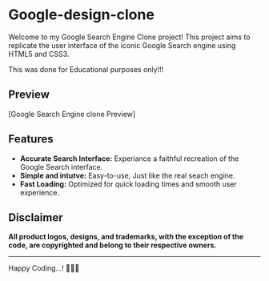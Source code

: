 # Google-design-clone

Welcome to my Google Search Engine Clone project! This project aims to replicate the user interface of the iconic Google Search engine using HTML5 and CSS3.

This was done for Educational purposes only!!!

## Preview

[Google Search Engine clone Preview]

## Features

- **Accurate Search Interface:** Experiance a faithful recreation of the Google Search interface.
- **Simple and intutve:** Easy-to-use, Just like the real seach engine.
- **Fast Loading:** Optimized for quick loading times and smooth user experience.

## Disclaimer

**All product logos, designs, and trademarks, with the exception of the code, are copyrighted and belong to their respective owners.**

---

Happy Coding...! 🚀🚀🚀
